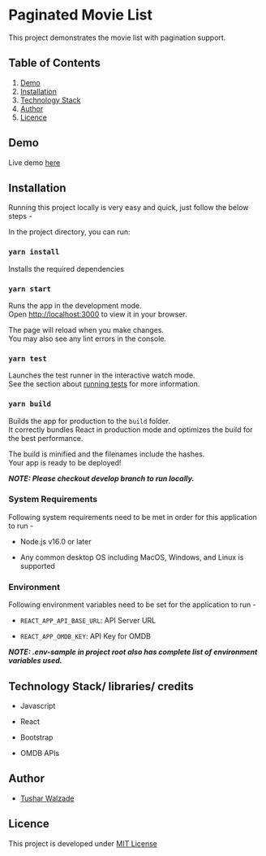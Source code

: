 # Paginated Movie List

This project demonstrates the movie list with pagination support.

## Table of Contents
1. [Demo](#demo)
2. [Installation](#installation)
3. [Technology Stack](#technology-stack-libraries-credits)
4. [Author](#author)
5. [Licence](#licence)

## Demo

Live demo [here](https://tusharwalzade216.github.io/Paginated-Movie-Listing/)

## Installation

Running this project locally is very easy and quick, just follow the below steps -

In the project directory, you can run:

### `yarn install`

Installs the required dependencies

### `yarn start`

Runs the app in the development mode.\
Open [http://localhost:3000](http://localhost:3000) to view it in your browser.

The page will reload when you make changes.\
You may also see any lint errors in the console.

### `yarn test`

Launches the test runner in the interactive watch mode.\
See the section about [running tests](https://facebook.github.io/create-react-app/docs/running-tests) for more information.

### `yarn build`

Builds the app for production to the `build` folder.\
It correctly bundles React in production mode and optimizes the build for the best performance.

The build is minified and the filenames include the hashes.\
Your app is ready to be deployed!

***NOTE: Please checkout develop branch to run locally.***

### System Requirements

Following system requirements need to be met in order for this application to run -

-   Node.js v16.0 or later

-   Any common desktop OS including MacOS, Windows, and Linux is supported

### Environment

Following environment variables need to be set for the application to run -

-   `REACT_APP_API_BASE_URL`: API Server URL

-   `REACT_APP_OMDB_KEY`: API Key for OMDB

***NOTE: .env-sample in project root also has complete list of environment variables used.***

## Technology Stack/ libraries/ credits

- Javascript

- React

- Bootstrap

- OMDB APIs

## Author

-   [Tushar Walzade](https://github.com/tusharwalzade216)

## Licence

This project is developed under [MIT License](LICENSE.txt)
